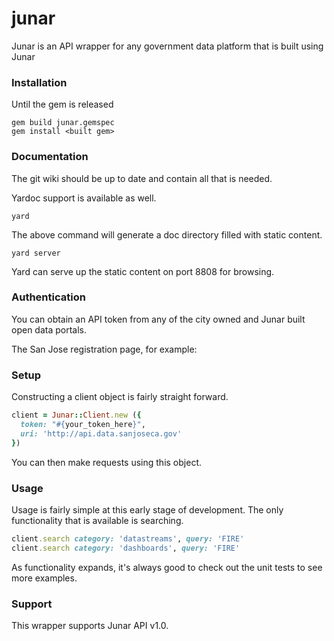 junar
====

Junar is an API wrapper for any government data platform that is built using Junar

### Installation

Until the gem is released

    gem build junar.gemspec
    gem install <built gem>

### Documentation

The git wiki should be up to date and contain all that is needed. 

Yardoc support is available as well.

    yard

The above command will generate a doc directory filled with static content.

    yard server

Yard can serve up the static content on port 8808 for browsing.

### Authentication

You can obtain an API token from any of the city owned and Junar built open data portals.

The San Jose registration page, for example: 

[register]: http://data.sanjoseca.gov/developers/

### Setup 

Constructing a client object is fairly straight forward.

```ruby
client = Junar::Client.new ({
  token: "#{your_token_here}",
  uri: 'http://api.data.sanjoseca.gov'
}) 
```

You can then make requests using this object.

### Usage

Usage is fairly simple at this early stage of development. The only functionality that is available is searching.

```ruby
client.search category: 'datastreams', query: 'FIRE'
client.search category: 'dashboards', query: 'FIRE'
```

As functionality expands, it's always good to check out the unit tests to see more examples.

### Support

This wrapper supports Junar API v1.0.

